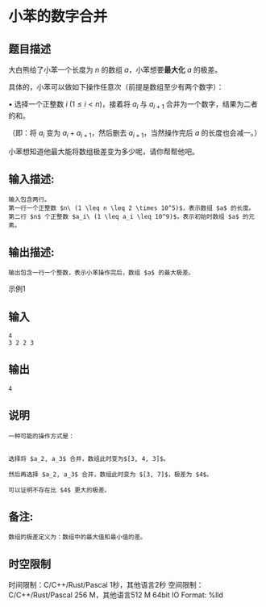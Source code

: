 # 小苯的数字合并

## 题目描述

大白熊给了小苯一个长度为 $n$ 的数组 $a$，小苯想要**最大化** $a$ 的极差。 

具体的，小苯可以做如下操作任意次（前提是数组至少有两个数字）：  


  


$\bullet$ 选择一个正整数 $i \ (1 \leq i <n)$，接着将 $a_i$ 与 $a_{i+1}$ 合并为一个数字，结果为二者的和。 

（即：将 $a_i$ 变为 $a_i + a_{i+1}$，然后删去 $a_{i+1}$，当然操作完后 $a$ 的长度也会减一。） 

  
小苯想知道他最大能将数组极差变为多少呢，请你帮帮他吧。

## 输入描述:
    
    
    输入包含两行。  
    第一行一个正整数 $n\ (1 \leq n \leq 2 \times 10^5)$，表示数组 $a$ 的长度。  
    第二行 $n$ 个正整数 $a_i\ (1 \leq a_i \leq 10^9)$，表示初始时数组 $a$ 的元素。

## 输出描述:
    
    
    输出包含一行一个整数，表示小苯操作完后，数组 $a$ 的最大极差。

示例1 

## 输入
    
    
    4
    3 2 2 3

## 输出
    
    
    4

## 说明
    
    
    一种可能的操作方式是：  
    
    
    选择将 $a_2, a_3$ 合并，数组此时变为$[3, 4, 3]$。
    
    然后再选择 $a_2, a_3$ 合并，数组此时变为 $[3, 7]$，极差为 $4$。
    
    可以证明不存在比 $4$ 更大的极差。

## 备注:
    
    
    数组的极差定义为：数组中的最大值和最小值的差。


## 时空限制

时间限制：C/C++/Rust/Pascal 1秒，其他语言2秒
空间限制：C/C++/Rust/Pascal 256 M，其他语言512 M
64bit IO Format: %lld